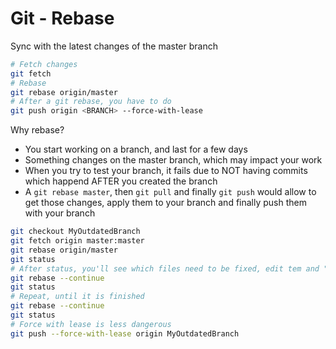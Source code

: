 # Git - Rebase

Sync with the latest changes of the master branch

```bash
# Fetch changes
git fetch
# Rebase
git rebase origin/master
# After a git rebase, you have to do
git push origin <BRANCH> --force-with-lease
```

Why rebase?
- You start working on a branch, and last for a few days
- Something changes on the master branch, which may impact your work
- When you try to test your branch, it fails due to NOT having commits which happend AFTER you created the branch
- A `git rebase master`, then `git pull` and finally `git push` would allow to get those changes, apply them to your branch and finally push them with your branch

```bash
git checkout MyOutdatedBranch
git fetch origin master:master
git rebase origin/master
git status
# After status, you'll see which files need to be fixed, edit tem and "continue"
git rebase --continue
git status
# Repeat, until it is finished
git rebase --continue
git status
# Force with lease is less dangerous
git push --force-with-lease origin MyOutdatedBranch
```
